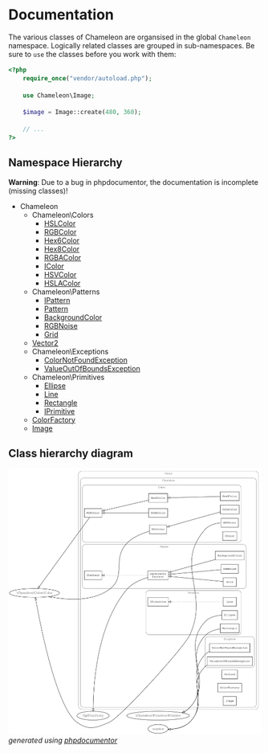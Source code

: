 # Documentation
The various classes of Chameleon are organsised in the global `Chameleon` namespace.
Logically related classes are grouped in sub-namespaces. Be sure to `use` the classes before
you work with them:

```php
<?php
    require_once("vendor/autoload.php");

    use Chameleon\Image;

    $image = Image::create(480, 360);

    // ...
?>
```

## Namespace Hierarchy
**Warning**: Due to a bug in phpdocumentor, the documentation is incomplete (missing classes)!

* Chameleon
    * Chameleon\Colors
        * [HSLColor](Colors/HSLColor)
        * [RGBColor](Colors/RGBColor)
        * [Hex6Color](Colors/Hex6Color)
        * [Hex8Color](Colors/Hex8Color)
        * [RGBAColor](Colors/RGBAColor)
        * [IColor](Colors/IColor)
        * [HSVColor](Colors/HSVColor)
        * [HSLAColor](Colors/HSLAColor)
    * Chameleon\Patterns
        * [IPattern](Patterns/IPattern)
        * [Pattern](Patterns/Pattern)
        * [BackgroundColor](Patterns/BackgroundColor)
        * [RGBNoise](Patterns/RGBNoise)
        * [Grid](Patterns/Grid)
    * [Vector2](Vector2)
    * Chameleon\Exceptions
        * [ColorNotFoundException](Exceptions/ColorNotFoundException)
        * [ValueOutOfBoundsException](Exceptions/ValueOutOfBoundsException)
    * Chameleon\Primitives
        * [Ellipse](Primitives/Ellipse)
        * [Line](Primitives/Line)
        * [Rectangle](Primitives/Rectangle)
        * [IPrimitive](Primitives/IPrimitive)
    * [ColorFactory](ColorFactory)
    * [Image](Image)


## Class hierarchy diagram
![Class hierarchy diagram](./classes.svg)
*generated using [phpdocumentor](http://phpdoc.org/)*
